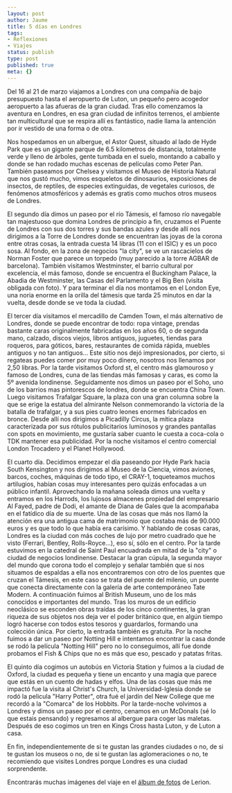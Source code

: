 ```yaml
---
layout: post
author: Jaume
title: 5 días en Londres
tags:
- Reflexiones
- Viajes
status: publish
type: post
published: true
meta: {}
---
```

Del 16 al 21 de marzo viajamos a Londres con una compañia de bajo presupuesto hasta el aeropuerto de Luton, un pequeño pero acogedor aeropuerto a las afueras de la gran ciudad. Tras ello comenzamos la aventura en Londres, en esa gran ciudad de infinitos terrenos, el ambiente tan multicultural que se respira allí es fantástico, nadie llama la antención por ir vestido de una forma o de otra.

Nos hospedamos en un albergue, el Astor Quest,  situado al lado de Hyde Park que es un gigante parque de 6.5 kilometros de distancia, totalmente verde y lleno de árboles, gente tumbada en el suelo, montando a caballo y donde se han rodado muchas escenas de películas como Peter Pan. También paseamos por Chelsea y visitamos el Museo de Historia Natural que nos gustó mucho, vimos esqueletos de dinosaurios, exposiciones de insectos, de reptiles, de especies extinguidas, de vegetales curiosos, de fenómenos atmosféricos y además es gratis como muchos otros museos de Londres.

El segundo día dimos un paseo por el río Támesis, el famoso río navegable tan majestuoso que domina Londres de principio a fin, cruzamos el Puente de Londres con sus dos torres y sus bandas azules y desde allí nos dirigimos a la Torre de Londres donde se encuentran las joyas de la corona entre otras cosas, la entrada cuesta 14 libras (11 con el ISIC) y es un poco sosa. Al fondo, en la zona de negocios "la city", se ve un rascacielos de Norman Foster que parece un torpedo (muy parecido a la torre AGBAR de barcelona).
También visitamos Westminster, el barrio cultural por excelencia, el más famoso, donde se encuentra el Buckingham Palace, la Abadia de Westminster, las Casas del Parlamento y el Big Ben (visita obligada con foto). Y para terminar el día nos montamos en el London Eye, una noria enorme en la orilla del támesis que tarda 25 minutos en dar la vuelta, desde donde se ve toda la ciudad.

El tercer día visitamos el mercadillo de Camden Town, el más alternativo de Londres, donde se puede encontrar de todo: ropa vintage, prendas bastante caras originalmente fabricadas en los años 60, o de segunda mano, calzado, discos viejos, libros antiguos, juguetes, tiendas para roqueros, para góticos, bares, restaurantes de comida rápida, muebles antiguos y no tan antiguos... Este sitio nos dejó impresionados, por cierto, si regateas puedes comer por muy poco dinero, nosotros nos llenamos por 2,50 libras.
Por la tarde visitamos Oxford st, el centro más glamouroso y famoso de Londres, cuna de las tiendas más famosas y caras, es como la 5º avenida londinense. Seguidamente nos dimos un paseo por el Soho, uno de los barrios mas pintorescos de londres, donde se encuentra China Town. Luego visitamos Trafalgar Square, la plaza con una gran columna sobre la que se erige la estatua del almirante Nelson conmemorando la victoria de la batalla de trafalgar, y a sus pies cuatro leones enormes fabricados en bronce. Desde allí nos dirigimos a Picadilly Circus, la mítica plaza caracterizada por sus rótulos publicitarios luminosos y grandes pantallas con spots en movimiento, me gustaría saber cuanto le cuesta a coca-cola o TDK mantener esa publicidad. Por la noche visitamos el centro comercial London Trocadero y el Planet Hollywood.

El cuarto día. Decidimos empezar el día paseando por Hyde Park hacia South Kensington y nos dirigimos al Museo de la Ciencia, vimos aviones, barcos, coches, máquinas de todo tipo, el CRAY-1, toqueteamos muchos artilugios, habían cosas muy interesantes pero quizás enfocadas a un público infantil. Aprovechando la mañana soleada dimos una vuelta y entramos en los Harrods, los lujosos almacenes propiedad del empresario Al Fayed, padre de Dodi, el amante de Diana de Gales que la acompañaba en el fatídico día de su muerte. Una de las cosas que más nos llamó la atención era una antigua cama de matrimonio que costaba más de 90.000 euros y es que todo lo que había era carísimo. Y hablando de cosas caras, Londres es la ciudad con más coches de lujo por metro cuadrado que he visto (Ferrari, Bentley, Rolls-Royce...), eso sí, sólo en el centro.
Por la tarde estuvimos en la catedral de Saint Paul encuadrada en mitad de la "city" o ciudad de negocios londinense. Destacar la gran cúpula, la segunda mayor del mundo que corona todo el complejo y señalar también que si nos situamos de espaldas a ella nos encontraremos con otro de los puentes que cruzan el Támesis, en este caso se trata del puente del milenio, un puente que conecta directamente con la galería de arte contemporáneo Tate Modern. A continuación fuimos al British Museum, uno de los más conocidos e importantes del mundo. Tras los muros de un edificio neoclásico se esconden obras traídas de los cinco continentes, la gran riqueza de sus objetos nos deja ver el poder británico que, en algún tiempo logró hacerse con todos estos tesoros y guardarlos, formando una colección única. Por cierto, la entrada también es gratuita. Por la noche fuimos a dar un paseo por Notting Hill e intentamos encontrar la casa donde se rodó la película "Notting Hill" pero no lo conseguimos, allí fue donde probamos el Fish & Chips que no es más que eso, pescado y patatas fritas.

El quinto día cogimos un autobús en Victoria Station y fuimos a la ciudad de Oxford, la ciudad es pequeña y tiene un encanto y una magia que parece que estás en un cuento de hadas y elfos. Una de las cosas que más me impactó fue la visita al Christ's Church, la Universidad-Iglesia donde se rodó la pelicula "Harry Potter", otra fué el jardín del New College que me recordó a la "Comarca" de los Hobbits.
Por la tarde-noche volvimos a Londres y dimos un paseo por el centro, cenamos en un McDonals (sé lo que estais pensando) y regresamos al albergue para coger las maletas. Después de eso cogimos un tren en Kings Cross hasta Luton, y de Luton a casa.

En fin, independientemente de si te gustan las grandes ciudades o no, de si te gustan los museos o no, de si te gustan las aglomeraciones o no, te recomiendo que visites Londres porque Londres es una ciudad sorprendente.

Encontrarás muchas imágenes del viaje en el <a href="https://www.flickr.com/photos/lerion/albums/72157624773866922">álbum de fotos</a> de Lerion.

